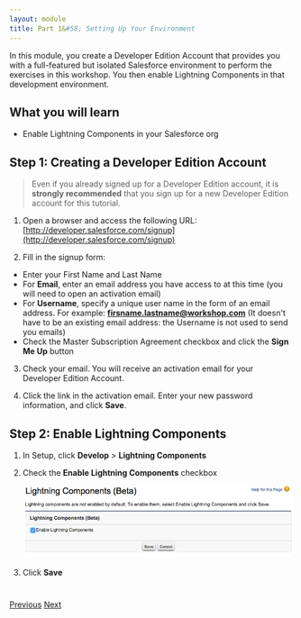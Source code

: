 ```yaml
---
layout: module
title: Part 1&#58; Setting Up Your Environment
---
```

In this module, you create a Developer Edition Account that provides you with a full-featured but isolated Salesforce environment to perform the exercises in this workshop. You then enable Lightning Components in that development environment.

## What you will learn
- Enable Lightning Components in your Salesforce org


## Step 1: Creating a Developer Edition Account

> Even if you already signed up for a Developer Edition account, it is **strongly recommended** that you sign up for a new Developer Edition account for this tutorial.

1. Open a browser and access the following URL: [http://developer.salesforce.com/signup](http://developer.salesforce.com/signup)

2. Fill in the signup form:
  - Enter your First Name and Last Name
  - For **Email**, enter an email address you have access to at this time (you will need to open an activation email)
  - For **Username**, specify a unique user name in the form of an email address. For example: **firsname.lastname@workshop.com** (It doesn't have to be an existing email address: the Username is not used to send you emails)
  - Check the Master Subscription Agreement checkbox and click the **Sign Me Up** button

3. Check your email. You will receive an activation email for your Developer Edition Account.

4. Click the link in the activation email. Enter your new password information, and click **Save**.


## Step 2: Enable Lightning Components

1. In Setup, click **Develop** > **Lightning Components**

1. Check the **Enable Lightning Components** checkbox

    ![](images/enable-lightning.jpg)

1. Click **Save**


<div class="row" style="margin-top:40px;">
<div class="col-sm-12">
<a href="index.html" class="btn btn-default"><i class="glyphicon glyphicon-chevron-left"></i> Previous</a>
<a href="enable-geolocation.html" class="btn btn-default pull-right">Next <i class="glyphicon glyphicon-chevron-right"></i></a>
</div>
</div>
